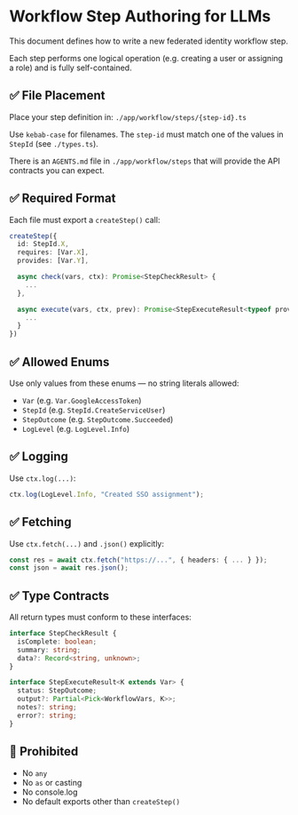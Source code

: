 # Workflow Step Authoring for LLMs

This document defines how to write a new federated identity workflow step.

Each step performs one logical operation (e.g. creating a user or assigning a role) and is fully self-contained.

## ✅ File Placement

Place your step definition in: `./app/workflow/steps/{step-id}.ts`

Use `kebab-case` for filenames. The `step-id` must match one of the values in `StepId` (see `./types.ts`).

There is an `AGENTS.md` file in `./app/workflow/steps` that will provide the API contracts you can expect.

## ✅ Required Format

Each file must export a `createStep()` call:

```ts
createStep({
  id: StepId.X,
  requires: [Var.X],
  provides: [Var.Y],

  async check(vars, ctx): Promise<StepCheckResult> {
    ...
  },

  async execute(vars, ctx, prev): Promise<StepExecuteResult<typeof provides[number]>> {
    ...
  }
})
```

## ✅ Allowed Enums

Use only values from these enums — no string literals allowed:

- `Var` (e.g. `Var.GoogleAccessToken`)
- `StepId` (e.g. `StepId.CreateServiceUser`)
- `StepOutcome` (e.g. `StepOutcome.Succeeded`)
- `LogLevel` (e.g. `LogLevel.Info`)

## ✅ Logging

Use `ctx.log(...)`:

```ts
ctx.log(LogLevel.Info, "Created SSO assignment");
```

## ✅ Fetching

Use `ctx.fetch(...)` and `.json()` explicitly:

```ts
const res = await ctx.fetch("https://...", { headers: { ... } });
const json = await res.json();
```

## ✅ Type Contracts

All return types must conform to these interfaces:

```ts
interface StepCheckResult {
  isComplete: boolean;
  summary: string;
  data?: Record<string, unknown>;
}

interface StepExecuteResult<K extends Var> {
  status: StepOutcome;
  output?: Partial<Pick<WorkflowVars, K>>;
  notes?: string;
  error?: string;
}
```

## 🛑 Prohibited

- No `any`
- No `as` or casting
- No console.log
- No default exports other than `createStep()`
